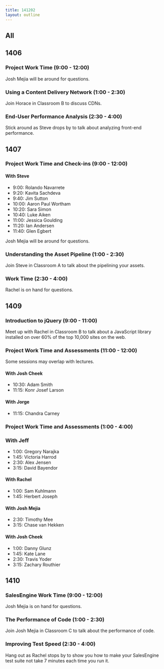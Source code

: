 ```yaml
---
title: 141202
layout: outline
---
```


## All

## 1406

### Project Work Time (9:00 - 12:00)

Josh Mejia will be around for questions.

### Using a Content Delivery Network (1:00 - 2:30)

Join Horace in Classroom B to discuss CDNs.

### End-User Performance Analysis (2:30 - 4:00)

Stick around as Steve drops by to talk about analyzing front-end performance.

## 1407

### Project Work Time and Check-ins (9:00 - 12:00)

#### With Steve

* 9:00: Rolando Navarrete
* 9:20: Kavita Sachdeva
* 9:40: Jim Sutton
* 10:00: Aaron Paul Wortham
* 10:20: Sara Simon
* 10:40: Luke Aiken
* 11:00: Jessica Goulding
* 11:20: Ian Andersen
* 11:40: Glen Egbert

Josh Mejia will be around for questions.

### Understanding the Asset Pipeline (1:00 - 2:30)

Join Steve in Classroom A to talk about the pipelining your assets.

### Work Time (2:30 - 4:00)

Rachel is on hand for questions.

## 1409

### Introduction to jQuery (9:00 - 11:00)

Meet up with Rachel in Classroom B to talk about a JavaScript library installed on over 60% of the top 10,000 sites on the web.

### Project Work Time and Assessments (11:00 - 12:00)

Some sessions may overlap with lectures.

#### With Josh Cheek

* 10:30: Adam Smith
* 11:15: Konr Josef Larson

#### With Jorge

* 11:15: Chandra Carney

### Project Work Time and Assessments (1:00 - 4:00)

### With Jeff

* 1:00: Gregory Narajka
* 1:45: Victoria Harrod
* 2:30: Alex Jensen
* 3:15: David Bayendor

#### With Rachel

* 1:00: Sam Kuhlmann
* 1:45: Herbert Joseph

#### With Josh Mejia

* 2:30: Timothy Mee
* 3:15: Chase van Hekken

#### With Josh Cheek

* 1:00: Danny Glunz
* 1:45: Kate Lane
* 2:30: Travis Yoder
* 3:15: Zachary Routhier

## 1410

### SalesEngine Work Time (9:00 - 12:00)

Josh Mejia is on hand for questions.

### The Performance of Code (1:00 - 2:30)

Join Josh Mejia in Classroom C to talk about the performance of code.

### Improving Test Speed (2:30 - 4:00)

Hang out as Rachel stops by to show you how to make your SalesEngine test suite not take 7 minutes each time you run it.